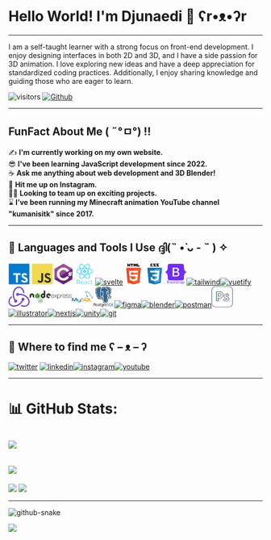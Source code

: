 # Hello World! I'm Djunaedi 👋 ʕr•ᴥ•ʔr
* * *
I am a self-taught learner with a strong focus on front-end development. I enjoy designing interfaces in both 2D and 3D, and I have a side passion for 3D animation. I love exploring new ideas and have a deep appreciation for standardized coding practices. Additionally, I enjoy sharing knowledge and guiding those who are eager to learn.

![visitors](https://visitor-badge.laobi.icu/badge?page_id=djunaedi-ProScience.TikViews) [![Github](https://img.shields.io/github/followers/djunaedi-ProScience?label=Follow&style=social)](https://github.com/djunaedi-ProScience)

* * *

## FunFact About Me ( ˶°ㅁ°) !!

✍ **I'm currently working on my own website.**  
😎 **I've been learning JavaScript development since 2022.**  
☕ **Ask me anything about web development and 3D Blender!**  
📢 **Hit me up on Instagram.**  
🤝😊 **Looking to team up on exciting projects.**  
⌛ **I’ve been running my Minecraft animation YouTube channel "kumanisitk" since 2017.**

* * *

## 📄 Languages and Tools I Use ദ്ദി(˵ •̀ ᴗ - ˵ ) ✧

[<img src="https://raw.githubusercontent.com/devicons/devicon/master/icons/typescript/typescript-original.svg" alt="typescript" width="42" height="42" class="jop-noMdConv">](https://raw.githubusercontent.com/devicons/devicon/master/icons/typescript/typescript-original.svg) [<img src="https://raw.githubusercontent.com/devicons/devicon/master/icons/javascript/javascript-original.svg" alt="javascript" width="42" height="42" class="jop-noMdConv">](https://raw.githubusercontent.com/devicons/devicon/master/icons/javascript/javascript-original.svg)[<img src="https://raw.githubusercontent.com/devicons/devicon/master/icons/csharp/csharp-original.svg" alt="csharp" width="42" height="42" class="jop-noMdConv">](https://raw.githubusercontent.com/devicons/devicon/master/icons/csharp/csharp-original.svg)[<img src="https://raw.githubusercontent.com/devicons/devicon/master/icons/react/react-original-wordmark.svg" alt="react" width="42" height="42" class="jop-noMdConv">](https://raw.githubusercontent.com/devicons/devicon/master/icons/react/react-original-wordmark.svg)[<img src="https://upload.wikimedia.org/wikipedia/commons/1/1b/Svelte_Logo.svg" alt="svelte" width="42" height="42" class="jop-noMdConv">](https://upload.wikimedia.org/wikipedia/commons/1/1b/Svelte_Logo.svg)[<img src="https://raw.githubusercontent.com/devicons/devicon/master/icons/html5/html5-original-wordmark.svg" alt="html5" width="42" height="42" class="jop-noMdConv">](https://raw.githubusercontent.com/devicons/devicon/master/icons/html5/html5-original-wordmark.svg)[<img src="https://raw.githubusercontent.com/devicons/devicon/master/icons/css3/css3-original-wordmark.svg" alt="css3" width="42" height="42" class="jop-noMdConv">](https://raw.githubusercontent.com/devicons/devicon/master/icons/css3/css3-original-wordmark.svg)[<img src="https://raw.githubusercontent.com/devicons/devicon/master/icons/bootstrap/bootstrap-plain-wordmark.svg" alt="bootstrap" width="42" height="42" class="jop-noMdConv">](https://raw.githubusercontent.com/devicons/devicon/master/icons/bootstrap/bootstrap-plain-wordmark.svg)[<img src="https://www.vectorlogo.zone/logos/tailwindcss/tailwindcss-icon.svg" alt="tailwind" width="42" height="42" class="jop-noMdConv">](https://www.vectorlogo.zone/logos/tailwindcss/tailwindcss-icon.svg)[<img src="https://bestofjs.org/logos/vuetify.svg" alt="vuetify" width="42" height="42" class="jop-noMdConv">](https://bestofjs.org/logos/vuetify.svg)[<img src="https://raw.githubusercontent.com/devicons/devicon/master/icons/redux/redux-original.svg" alt="redux" width="42" height="42" class="jop-noMdConv">](https://raw.githubusercontent.com/devicons/devicon/master/icons/redux/redux-original.svg)[<img src="https://raw.githubusercontent.com/devicons/devicon/master/icons/nodejs/nodejs-original-wordmark.svg" alt="nodejs" width="42" height="42" class="jop-noMdConv">](https://raw.githubusercontent.com/devicons/devicon/master/icons/nodejs/nodejs-original-wordmark.svg)[<img src="https://raw.githubusercontent.com/devicons/devicon/master/icons/express/express-original-wordmark.svg" alt="express" width="42" height="42" class="jop-noMdConv">](https://raw.githubusercontent.com/devicons/devicon/master/icons/express/express-original-wordmark.svg)[<img src="https://raw.githubusercontent.com/devicons/devicon/master/icons/mysql/mysql-original-wordmark.svg" alt="mysql" width="42" height="42" class="jop-noMdConv">](https://raw.githubusercontent.com/devicons/devicon/master/icons/mysql/mysql-original-wordmark.svg)[<img src="https://raw.githubusercontent.com/devicons/devicon/master/icons/postgresql/postgresql-original-wordmark.svg" alt="postgresql" width="42" height="42" class="jop-noMdConv">](https://raw.githubusercontent.com/devicons/devicon/master/icons/postgresql/postgresql-original-wordmark.svg)[<img src="https://www.vectorlogo.zone/logos/figma/figma-icon.svg" alt="figma" width="42" height="42" class="jop-noMdConv">](https://www.vectorlogo.zone/logos/figma/figma-icon.svg)[<img src="https://download.blender.org/branding/community/blender_community_badge_white.svg" alt="blender" width="42" height="42" class="jop-noMdConv">](https://download.blender.org/branding/community/blender_community_badge_white.svg)[<img src="https://www.vectorlogo.zone/logos/getpostman/getpostman-icon.svg" alt="postman" width="42" height="42" class="jop-noMdConv">](https://www.vectorlogo.zone/logos/getpostman/getpostman-icon.svg)[<img src="https://raw.githubusercontent.com/devicons/devicon/master/icons/photoshop/photoshop-line.svg" alt="photoshop" width="42" height="42" class="jop-noMdConv">](https://raw.githubusercontent.com/devicons/devicon/master/icons/photoshop/photoshop-line.svg)[<img src="https://www.vectorlogo.zone/logos/adobe_illustrator/adobe_illustrator-icon.svg" alt="illustrator" width="42" height="42" class="jop-noMdConv">](https://www.vectorlogo.zone/logos/adobe_illustrator/adobe_illustrator-icon.svg)[<img src="https://cdn.worldvectorlogo.com/logos/nextjs-2.svg" alt="nextjs" width="42" height="42" class="jop-noMdConv">](https://cdn.worldvectorlogo.com/logos/nextjs-2.svg)[<img src="https://www.vectorlogo.zone/logos/unity3d/unity3d-icon.svg" alt="unity" width="42" height="42" class="jop-noMdConv">](https://www.vectorlogo.zone/logos/unity3d/unity3d-icon.svg)[<img src="https://www.vectorlogo.zone/logos/git-scm/git-scm-icon.svg" alt="git" width="42" height="42" class="jop-noMdConv">](https://www.vectorlogo.zone/logos/git-scm/git-scm-icon.svg)

* * *

## 🔎 Where to find me ʕ – ᴥ – ʔ

[![twitter](https://img.shields.io/badge/twitter-x?style=for-the-badge&logo=x&logoColor=white&color=%230f1419)](https://twitter.com/Kumanistik) [![linkedin](https://img.shields.io/badge/linkedin-logo?style=for-the-badge&logo=linkedin&logoColor=white&color=%230a77b6)](https://www.linkedin.com/in/djunaedi-pakamundi)[![instagram](https://img.shields.io/badge/instagram-logo?style=for-the-badge&logo=instagram&logoColor=white&color=%23F35369)](https://www.instagram.com/djunaedi_pakamundi)[![youtube](https://img.shields.io/badge/youtube-logo?style=for-the-badge&logo=youtube&logoColor=white&color=%23cc0000)](https://www.youtube.com/@kyumanrr5403)

* * *

# 📊 GitHub Stats:

<br/>![](https://github-readme-stats.vercel.app/api?username=djunaedi-ProScience&theme=ambient_gradient&hide_border=false&include_all_commits=true)

<br/>![](https://nirzak-streak-stats.vercel.app/?user=djunaedi-ProScience&theme=ambient_gradient&hide_border=false)  
<br/>![](https://github-readme-stats.vercel.app/api/top-langs/?username=djunaedi-ProScience&theme=ambient_gradient&hide_border=false&include_all_commits=true&count_private=true&layout=compact)
[![](https://visitcount.itsvg.in/api?id=djunaedi-ProScience&icon=0&color=0)](https://visitcount.itsvg.in)  

* * *
<picture>
  <source media="(prefers-color-scheme: dark)" srcset="https://raw.githubusercontent.com/tobiasmeyhoefer/tobiasmeyhoefer/output/github-snake-dark.svg" />
  <source media="(prefers-color-scheme: light)" srcset="https://raw.githubusercontent.com/tobiasmeyhoefer/tobiasmeyhoefer/output/github-snake.svg" />
  <img alt="github-snake" src="https://raw.githubusercontent.com/tobiasmeyhoefer/tobiasmeyhoefer/output/github-snake.svg" />
</picture>

![](https://ForTheBadge.com/images/badges/built-with-love.svg)
